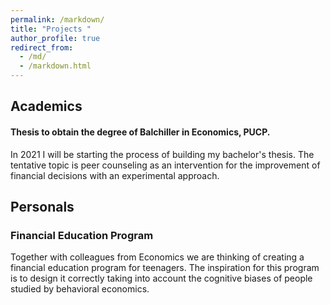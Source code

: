 ```yaml
---
permalink: /markdown/
title: "Projects "
author_profile: true
redirect_from: 
  - /md/
  - /markdown.html
---
```


## Academics 

#### Thesis to obtain the degree of Balchiller in Economics, PUCP.
In 2021 I will be starting the process of building my bachelor's thesis. The tentative topic is peer counseling as an intervention for the improvement of financial decisions with an experimental approach.

## Personals 

### Financial Education Program
Together with colleagues from Economics we are thinking of creating a financial education program for teenagers. The inspiration for this program is to design it correctly taking into account the cognitive biases of people studied by behavioral economics. 
